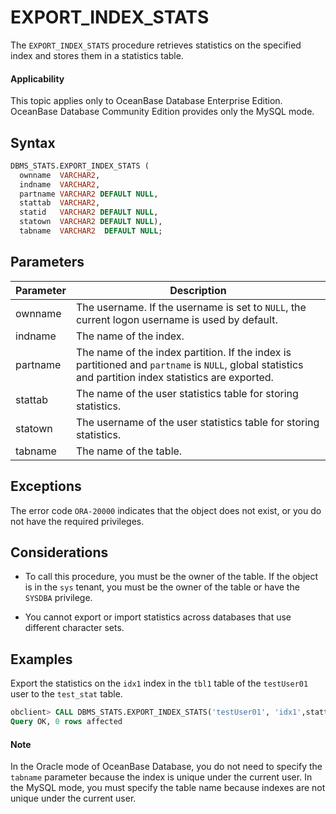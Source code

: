 # EXPORT_INDEX_STATS

The `EXPORT_INDEX_STATS` procedure retrieves statistics on the specified index and stores them in a statistics table.

  <main id="notice" >
    <h4>Applicability</h4>
    <p>This topic applies only to OceanBase Database Enterprise Edition. OceanBase Database Community Edition provides only the MySQL mode. </p>
  </main>

## Syntax

```sql
DBMS_STATS.EXPORT_INDEX_STATS (
  ownname  VARCHAR2,
  indname  VARCHAR2,
  partname VARCHAR2 DEFAULT NULL,
  stattab  VARCHAR2,
  statid   VARCHAR2 DEFAULT NULL,
  statown  VARCHAR2 DEFAULT NULL),
  tabname  VARCHAR2  DEFAULT NULL;
```

## Parameters

| Parameter | Description |
|----------|-----------------------------------------------------|
| ownname | The username. If the username is set to `NULL`, the current logon username is used by default.  |
| indname | The name of the index.  |
| partname | The name of the index partition. If the index is partitioned and `partname` is `NULL`, global statistics and partition index statistics are exported.  |
| stattab | The name of the user statistics table for storing statistics.  |
| statown | The username of the user statistics table for storing statistics.  |
| tabname | The name of the table.  |



## Exceptions

The error code `ORA-20000` indicates that the object does not exist, or you do not have the required privileges.

## Considerations

* To call this procedure, you must be the owner of the table. If the object is in the `sys` tenant, you must be the owner of the table or have the `SYSDBA` privilege.

* You cannot export or import statistics across databases that use different character sets.


## Examples

Export the statistics on the `idx1` index in the `tbl1` table of the `testUser01` user to the `test_stat` table.

```sql
obclient> CALL DBMS_STATS.EXPORT_INDEX_STATS('testUser01', 'idx1',stattab=>'test_stat', tabname=>'tbl1');
Query OK, 0 rows affected
```

  <main id="notice" type='explain'>
    <h4>Note</h4>
    <p>In the Oracle mode of OceanBase Database, you do not need to specify the <code>tabname</code> parameter because the index is unique under the current user. In the MySQL mode, you must specify the table name because indexes are not unique under the current user. </p>
  </main>